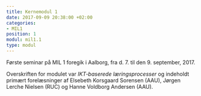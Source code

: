 ```yaml
---
title: Kernemodul 1
date: 2017-09-09 20:38:00 +02:00
categories:
- MIL1
position: 1
modul: mil1.1
type: modul
---
```


Første seminar på MIL 1 foregik i Aalborg, fra d. 7. til den 9. september, 2017.

Overskriften for modulet var *IKT-baserede læringsprocesser* og indeholdt primært forelæsninger af Elsebeth Korsgaard Sorensen (AAU), Jørgen Lerche Nielsen (RUC) og Hanne Voldborg Andersen (AAU).